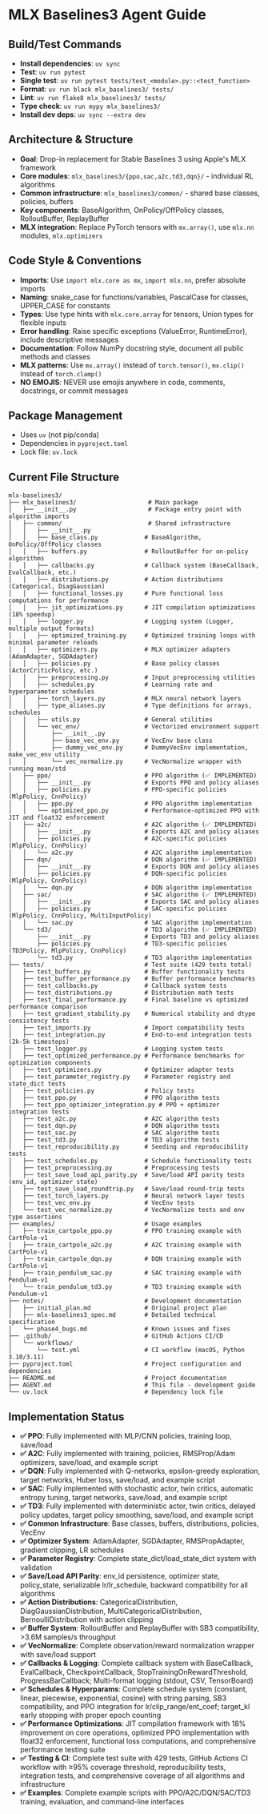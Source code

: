 # MLX Baselines3 Agent Guide

## Build/Test Commands
- **Install dependencies**: `uv sync`
- **Test**: `uv run pytest`
- **Single test**: `uv run pytest tests/test_<module>.py::<test_function>`
- **Format**: `uv run black mlx_baselines3/ tests/`
- **Lint**: `uv run flake8 mlx_baselines3/ tests/`
- **Type check**: `uv run mypy mlx_baselines3/`
- **Install dev deps**: `uv sync --extra dev`

## Architecture & Structure
- **Goal**: Drop-in replacement for Stable Baselines 3 using Apple's MLX framework
- **Core modules**: `mlx_baselines3/{ppo,sac,a2c,td3,dqn}/` - individual RL algorithms
- **Common infrastructure**: `mlx_baselines3/common/` - shared base classes, policies, buffers
- **Key components**: BaseAlgorithm, OnPolicy/OffPolicy classes, RolloutBuffer, ReplayBuffer
- **MLX integration**: Replace PyTorch tensors with `mx.array()`, use `mlx.nn` modules, `mlx.optimizers`

## Code Style & Conventions
- **Imports**: Use `import mlx.core as mx`, `import mlx.nn`, prefer absolute imports
- **Naming**: snake_case for functions/variables, PascalCase for classes, UPPER_CASE for constants
- **Types**: Use type hints with `mlx.core.array` for tensors, Union types for flexible inputs
- **Error handling**: Raise specific exceptions (ValueError, RuntimeError), include descriptive messages
- **Documentation**: Follow NumPy docstring style, document all public methods and classes
- **MLX patterns**: Use `mx.array()` instead of `torch.tensor()`, `mx.clip()` instead of `torch.clamp()`
- **NO EMOJIS**: NEVER use emojis anywhere in code, comments, docstrings, or commit messages

## Package Management
- Uses `uv` (not pip/conda)
- Dependencies in `pyproject.toml`
- Lock file: `uv.lock`

## Current File Structure

```
mlx-baselines3/
├── mlx_baselines3/                    # Main package
│   ├── __init__.py                    # Package entry point with algorithm imports
│   ├── common/                        # Shared infrastructure
│   │   ├── __init__.py
│   │   ├── base_class.py             # BaseAlgorithm, OnPolicy/OffPolicy classes
│   │   ├── buffers.py                # RolloutBuffer for on-policy algorithms
│   │   ├── callbacks.py              # Callback system (BaseCallback, EvalCallback, etc.)
│   │   ├── distributions.py          # Action distributions (Categorical, DiagGaussian)
│   │   ├── functional_losses.py      # Pure functional loss computations for performance
│   │   ├── jit_optimizations.py      # JIT compilation optimizations (18% speedup)
│   │   ├── logger.py                 # Logging system (Logger, multiple output formats)
│   │   ├── optimized_training.py     # Optimized training loops with minimal parameter reloads
│   │   ├── optimizers.py             # MLX optimizer adapters (AdamAdapter, SGDAdapter)
│   │   ├── policies.py               # Base policy classes (ActorCriticPolicy, etc.)
│   │   ├── preprocessing.py          # Input preprocessing utilities
│   │   ├── schedules.py              # Learning rate and hyperparameter schedules
│   │   ├── torch_layers.py           # MLX neural network layers
│   │   ├── type_aliases.py           # Type definitions for arrays, schedules
│   │   ├── utils.py                  # General utilities
│   │   └── vec_env/                  # Vectorized environment support
│   │       ├── __init__.py
│   │       ├── base_vec_env.py       # VecEnv base class
│   │       ├── dummy_vec_env.py      # DummyVecEnv implementation, make_vec_env utility
│   │       └── vec_normalize.py      # VecNormalize wrapper with running mean/std
│   ├── ppo/                          # PPO algorithm (✅ IMPLEMENTED)
│   │   ├── __init__.py               # Exports PPO and policy aliases
│   │   ├── policies.py               # PPO-specific policies (MlpPolicy, CnnPolicy)
│   │   ├── ppo.py                    # PPO algorithm implementation
│   │   └── optimized_ppo.py          # Performance-optimized PPO with JIT and float32 enforcement
│   ├── a2c/                          # A2C algorithm (✅ IMPLEMENTED)
│   │   ├── __init__.py               # Exports A2C and policy aliases
│   │   ├── policies.py               # A2C-specific policies (MlpPolicy, CnnPolicy)
│   │   └── a2c.py                    # A2C algorithm implementation
│   ├── dqn/                          # DQN algorithm (✅ IMPLEMENTED)
│   │   ├── __init__.py               # Exports DQN and policy aliases
│   │   ├── policies.py               # DQN-specific policies (MlpPolicy, CnnPolicy)
│   │   └── dqn.py                    # DQN algorithm implementation
│   ├── sac/                          # SAC algorithm (✅ IMPLEMENTED)
│   │   ├── __init__.py               # Exports SAC and policy aliases
│   │   ├── policies.py               # SAC-specific policies (MlpPolicy, CnnPolicy, MultiInputPolicy)
│   │   └── sac.py                    # SAC algorithm implementation
│   └── td3/                          # TD3 algorithm (✅ IMPLEMENTED)
│       ├── __init__.py               # Exports TD3 and policy aliases
│       ├── policies.py               # TD3-specific policies (TD3Policy, MlpPolicy, CnnPolicy)
│       └── td3.py                    # TD3 algorithm implementation
├── tests/                            # Test suite (429 tests total)
│   ├── test_buffers.py               # Buffer functionality tests
│   ├── test_buffer_performance.py    # Buffer performance benchmarks
│   ├── test_callbacks.py             # Callback system tests
│   ├── test_distributions.py         # Distribution math tests
│   ├── test_final_performance.py     # Final baseline vs optimized performance comparison
│   ├── test_gradient_stability.py    # Numerical stability and dtype consistency tests
│   ├── test_imports.py               # Import compatibility tests
│   ├── test_integration.py           # End-to-end integration tests (2k-5k timesteps)
│   ├── test_logger.py                # Logging system tests
│   ├── test_optimized_performance.py # Performance benchmarks for optimization components
│   ├── test_optimizers.py            # Optimizer adapter tests
│   ├── test_parameter_registry.py    # Parameter registry and state_dict tests
│   ├── test_policies.py              # Policy tests
│   ├── test_ppo.py                   # PPO algorithm tests
│   ├── test_ppo_optimizer_integration.py # PPO + optimizer integration tests
│   ├── test_a2c.py                   # A2C algorithm tests
│   ├── test_dqn.py                   # DQN algorithm tests
│   ├── test_sac.py                   # SAC algorithm tests
│   ├── test_td3.py                   # TD3 algorithm tests
│   ├── test_reproducibility.py       # Seeding and reproducibility tests
│   ├── test_schedules.py             # Schedule functionality tests
│   ├── test_preprocessing.py         # Preprocessing tests
│   ├── test_save_load_api_parity.py  # Save/load API parity tests (env_id, optimizer state)
│   ├── test_save_load_roundtrip.py   # Save/load round-trip tests
│   ├── test_torch_layers.py          # Neural network layer tests
│   ├── test_vec_env.py               # VecEnv tests
│   └── test_vec_normalize.py         # VecNormalize tests and env type assertions
├── examples/                         # Usage examples
│   ├── train_cartpole_ppo.py         # PPO training example with CartPole-v1
│   ├── train_cartpole_a2c.py         # A2C training example with CartPole-v1
│   ├── train_cartpole_dqn.py         # DQN training example with CartPole-v1  
│   ├── train_pendulum_sac.py         # SAC training example with Pendulum-v1
│   └── train_pendulum_td3.py         # TD3 training example with Pendulum-v1
├── notes/                            # Development documentation
│   ├── initial_plan.md               # Original project plan
│   ├── mlx-baselines3_spec.md        # Detailed technical specification
│   └── phase4_bugs.md                # Known issues and fixes
├── .github/                          # GitHub Actions CI/CD
│   └── workflows/
│       └── test.yml                  # CI workflow (macOS, Python 3.10/3.11)
├── pyproject.toml                    # Project configuration and dependencies
├── README.md                         # Project documentation
├── AGENT.md                          # This file - development guide
└── uv.lock                           # Dependency lock file
```

## Implementation Status
- **✅ PPO**: Fully implemented with MLP/CNN policies, training loop, save/load
- **✅ A2C**: Fully implemented with training, policies, RMSProp/Adam optimizers, save/load, and example script
- **✅ DQN**: Fully implemented with Q-networks, epsilon-greedy exploration, target networks, Huber loss, save/load, and example script
- **✅ SAC**: Fully implemented with stochastic actor, twin critics, automatic entropy tuning, target networks, save/load, and example script
- **✅ TD3**: Fully implemented with deterministic actor, twin critics, delayed policy updates, target policy smoothing, save/load, and example script
- **✅ Common Infrastructure**: Base classes, buffers, distributions, policies, VecEnv
- **✅ Optimizer System**: AdamAdapter, SGDAdapter, RMSPropAdapter, gradient clipping, LR schedules
- **✅ Parameter Registry**: Complete state_dict/load_state_dict system with validation
- **✅ Save/Load API Parity**: env_id persistence, optimizer state, policy_state, serializable lr/lr_schedule, backward compatibility for all algorithms
- **✅ Action Distributions**: CategoricalDistribution, DiagGaussianDistribution, MultiCategoricalDistribution, BernoulliDistribution with action clipping
- **✅ Buffer System**: RolloutBuffer and ReplayBuffer with SB3 compatibility, >3.6M samples/s throughput
- **✅ VecNormalize**: Complete observation/reward normalization wrapper with save/load support
- **✅ Callbacks & Logging**: Complete callback system with BaseCallback, EvalCallback, CheckpointCallback, StopTrainingOnRewardThreshold, ProgressBarCallback; Multi-format logging (stdout, CSV, TensorBoard)
- **✅ Schedules & Hyperparams**: Complete schedule system (constant, linear, piecewise, exponential, cosine) with string parsing, SB3 compatibility, and PPO integration for lr/clip_range/ent_coef; target_kl early stopping with proper epoch counting
- **✅ Performance Optimizations**: JIT compilation framework with 18% improvement on core operations, optimized PPO implementation with float32 enforcement, functional loss computations, and comprehensive performance testing suite
- **✅ Testing & CI**: Complete test suite with 429 tests, GitHub Actions CI workflow with ≥95% coverage threshold, reproducibility tests, integration tests, and comprehensive coverage of all algorithms and infrastructure
- **✅ Examples**: Complete example scripts with PPO/A2C/DQN/SAC/TD3 training, evaluation, and command-line interfaces
